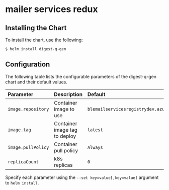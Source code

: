 # mailer services redux

## Installing the Chart

To install the chart, use the following:

```console
$ helm install digest-q-gen
```

## Configuration

The following table lists the configurable parameters of the digest-q-gen chart and
their default values.

| Parameter                   | Description                                 | Default
|:----------------------------|:--------------------------------------------|:---------------------------------------------------|
| `image.repository`          | Container image to use                      | `blemailservicesregistrydev.azurecr.io/blcloudmailer` |
| `image.tag`                 | Container image tag to deploy               | `latest`                                           |
| `image.pullPolicy`          | Container pull policy                       | `Always`                                           |
| `replicaCount`              | k8s replicas                                | `0`                                                |


Specify each parameter using the `--set key=value[,key=value]` argument to
`helm install`.

